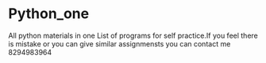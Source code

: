 # Python_one
All python materials in one
List of programs for self practice.If you feel there is mistake  or you can give similar assignmensts you can contact me 8294983964
